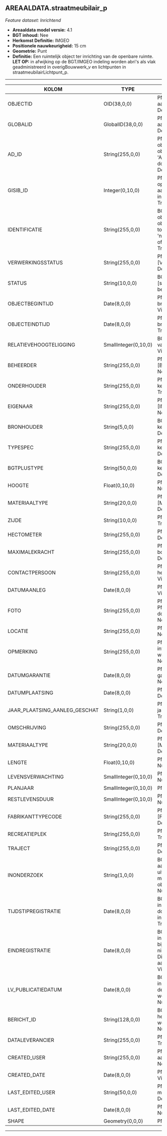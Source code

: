 ## AREAALDATA.straatmeubilair_p

*Feature dataset: Inrichtend*


* __Areaaldata model versie:__ 4.1
* __BGT inhoud:__ Nee
* __Herkomst Definitie:__ IMGEO
* __Positionele nauwkeurigheid:__ 15 cm
* __Geometrie:__ Punt
* __Definitie:__ Een ruimtelijk object ter inrichting van de openbare ruimte. __LET OP:__ in afwijking op de BGT/IMGEO indeling worden abri's als vlak geadministreerd in overigBouwwerk_v en lichtpunten in straatmeubilairLichtpunt_p.

***

|KOLOM                               |TYPE                    	|DEFINITIE|
|------                              |----          	        |-----    |
|OBJECTID                            |OID(38,0,0)               |PNH; Intern ArcGIS Identificatienummer, aangemaakt door ArcGIS; Nullable: False; Default: None; Visible:Yes|
|GLOBALID                            |GlobalID(38,0,0)          |PNH; Global Unique Identifier,  aangemaakt door ArcGIS; Nullable: False; Default: None; Visible:No|
|AD_ID                               |String(255,0,0)           |PNH; Uniek identificatienummer voor het object dat onveranderlijk is zolang het object bestaat in Areaaldata: in format 'AD.[GUID]'. Dit moet worden ingevuld door de aannemer; Nullable: False; Default: None; Visible:Yes|
|GISIB_ID                            |Integer(0,10,0)           |PNH; Uniek Identificatienummer beheer openbare ruimte (GISIB), wordt aangemaakt in GISIB en mag niet worden ingevuld door de aannemer; Nullable: True; Default: None; Visible:No|
|IDENTIFICATIE                       |String(255,0,0)           |BGT; Uniek identificatienummer voor het object dat onveranderlijk is zolang het object bestaat: bevat indien van toepassing BGT/IMKL ID in format 'nl.imgeo/imkl.bronhouderscode.LokaalID' of anders: '00000'.LokaalID; Nullable: True; Default: None; Visible:No|
|VERWERKINGSSTATUS                   |String(255,0,0)           |PNH; Status van de gegevens; keuzelijst [VERWERKINGSSTATUS]; Nullable: False; Default: Nieuw; Visible:Yes|
|STATUS                              |String(10,0,0)            |BGT; BGT status van het object; keuzelijst [status]; Nullable: False; Default: bestaand; Visible:No|
|OBJECTBEGINTIJD                     |Date(8,0,0)               |PNH; Datum waarop het object bij de bronhouder is ontstaan; Nullable: True; Visible:Yes|
|OBJECTEINDTIJD                      |Date(8,0,0)               |PNH; Datum waarop het object bij de bronhouder niet meer geldig is; Nullable: True; Visible:Yes|
|RELATIEVEHOOGTELIGGING              |SmallInteger(0,10,0)      |BGT; Aanduiding voor de relatieve hoogte van het object; Nullable: False; Default: 0; Visible:Yes|
|BEHEERDER                           |String(255,0,0)           |PNH; Beheerder van het object; keuzelijst [BEHEERDER]; Nullable: True; Default: None; Visible:Yes|
|ONDERHOUDER                         |String(255,0,0)           |PNH; Onderhouder van het object; keuzelijst [ONDERHOUDER]; Nullable: True; Default: None; Visible:No|
|EIGENAAR                            |String(255,0,0)           |PNH; Eigenaar van het object; keuzelijst [INSTANTIE]; Nullable: True; Default: None; Visible:No|
|BRONHOUDER                          |String(5,0,0)             |BGT; De bronhoudercode van het object; keuzelijst [bronhouder]; Nullable: False; Default: None; Visible:No|
|TYPESPEC                            |String(255,0,0)           |PNH; Nadere typering van het object; keuzelijst [typeSpecSTM]; Nullable: True; Default: None; Visible:Yes|
|BGTPLUSTYPE                         |String(50,0,0)            |BGT; Nadere type omschrijving in de BGT; keuzelijst [typeSTM]; Nullable: False; Default: None; Visible:No|
|HOOGTE                              |Float(0,10,0)             |PNH; Hoogte van het lichtpunt in meter; Nullable: True; Visible:Yes|
|MATERIAALTYPE                       |String(20,0,0)            |PNH; Materiaalkeuze; keuzelijst [MATERIAALTYPE]; Nullable: True; Default: None; Visible:Yes|
|ZIJDE                               |String(10,0,0)            |PNH; Zijde; keuzelijst [ZIJDE]; Nullable: True; Default: None; Visible:No|
|HECTOMETER                          |String(255,0,0)           |PNH; Hectometrering; Nullable: True; Default: None; Visible:Yes|
|MAXIMALEKRACHT                      |String(255,0,0)           |PNH; Maximale toegestaan kracht op de bolder (Newton? TODO); Nullable: True; Default: None; Visible:No|
|CONTACTPERSOON                      |String(255,0,0)           |PNH; Contactpersoon namens de herdenkers; Nullable: True; Default: None; Visible:No|
|DATUMAANLEG                         |Date(8,0,0)               |PNH; Datum Aanleg; Nullable: True; Visible:No|
|FOTO                                |String(255,0,0)           |PNH; Locatie van de foto op de S schijf bij PNH. Deze hoeft niet gevuld te worden door de aannemer. Nullable: True; Default: None; Visible:No|
|LOCATIE                             |String(255,0,0)           |PNH; Zijweg; Nullable: True; Default: None; Visible:Yes|
|OPMERKING                           |String(255,0,0)           |PNH; Toevoeging van subjectieve informatie met betrekking tot opmerkelijke waarnemingen; Nullable: True; Default: None; Visible:No|
|DATUMGARANTIE                       |Date(8,0,0)               |PNH; Datum en jaartal tot wanneer de garantie geldig is; Nullable: True; Default: None; Visible:No|
|DATUMPLAATSING                      |Date(8,0,0)               |PNH; Datum aanleg; Nullable: True; Default: None; Visible:No|
|JAAR_PLAATSING_AANLEG_GESCHAT       |String(1,0,0)             |PNH; Jaar plaatsing of aanleg is geschat: ja of nee; keuzelijst [jaNee]; Nullable: True; Default: N; Visible:No|
|OMSCHRIJVING                        |String(255,0,0)           |PNH; Extra toelichting; Nullable: True; Default: None; Visible:Yes|
|MATERIAALTYPE                       |String(20,0,0)            |PNH; Materiaaltype; keuzelijst [MATERIAALTYPE]; Nullable: True; Default: None; Visible:Yes|
|LENGTE                              |Float(0,10,0)             |PNH; Lengte van de boom in meter; Nullable: True; Visible:Yes|
|LEVENSVERWACHTING                   |SmallInteger(0,10,0)      |PNH; Levensverwachting in jaren jaar; Nullable: True; Visible:No|
|PLANJAAR                            |SmallInteger(0,10,0)      |PNH; Planjaar; Nullable: True; Visible:No|
|RESTLEVENSDUUR                      |SmallInteger(0,10,0)      |PNH; Restlevensduur in maanden; Nullable: True; Default: None; Visible:No|
|FABRIKANTTYPECODE                   |String(255,0,0)           |PNH; Fabrikanttypecode; keuzelijst [FABRIKANT_TYPECODE]; Nullable: True; Default: None; Visible:Yes|
|RECREATIEPLEK                       |String(255,0,0)           |PNH; FK naar recreatieplek_v; Nullable: True; Default: None; Visible:No|
|TRAJECT                             |String(255,0,0)           |PNH; FK naar traject_v; Nullable: True; Default: None; Visible:Yes|
|INONDERZOEK                         |String(1,0,0)             |BGT; Een aanduiding waarmee wordt aangegeven dat een onderzoek wordt uitgevoerd naar de juistheid van een of meer gegevens van het betreffende object: Ja/Nee; keuzelijst [jaNee]; Nullable: False; Default: N; Visible:No|
|TIJDSTIPREGISTRATIE                 |Date(8,0,0)               |BGT; Datum en tijdstip waarop deze instantie van het object is opgenomen door de bronhouder. Dit mag niet worden ingevuld door de aannemer; Nullable: True; Default: None; Visible:No|
|EINDREGISTRATIE                     |Date(8,0,0)               |BGT; Datum en tijdstip waarop deze instantie van het object niet meer geldig is bij de bronhouder. Wanneer deze waarde niet is ingevuld is de instantie nog geldig. Dit mag niet worden ingevuld door de aannemer; Nullable: True; Default: None; Visible:No|
|LV_PUBLICATIEDATUM                  |Date(8,0,0)               |BGT; Datum en tijdstip waarop deze instantie van het object is opgenomen in de Landelijke Voorziening. Dit mag niet worden ingevuld door de aannemer; Nullable: True; Default: None; Visible:No|
|BERICHT_ID                          |String(128,0,0)           |BGT; Nummer van het bericht dat PNH heeft verzonden naar LV. Dit mag niet worden ingevuld door de aannemer; Nullable: True; Default: None; Visible:No|
|DATALEVERANCIER                     |String(255,0,0)           |PNH; Leverancier van de data; Nullable: True; Default: None; Visible:No|
|CREATED_USER                        |String(255,0,0)           |PNH; Naam van gebruiker die de rij heeft aangemaakt; Nullable: True; Default: None; Visible:No|
|CREATED_DATE                        |Date(8,0,0)               |PNH; Aanmaakdatum; Nullable: True; Visible:No|
|LAST_EDITED_USER                    |String(50,0,0)            |PNH; Naam van gebruiker die de laatste mutatie heeft doorgevoerd; Nullable: True; Default: None; Visible:No|
|LAST_EDITED_DATE                    |Date(8,0,0)               |PNH; Datum van de laatste mutatie; Nullable: True; Visible:No|
|SHAPE                               |Geometry(0,0,0)           |PNH; Punt; Visible:Yes|


***
